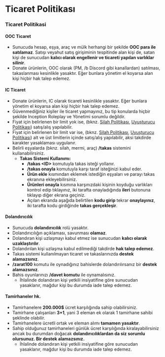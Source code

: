 # Ticaret Politikası

### Ticaret Politikasi

#### OOC Ticaret

* Sunucuda hesap, eşya, araç ve mülk herhangi bir şekilde **OOC para ile satılamaz**. Satışı veyahut satış girişiminin tespitinde alan kişi de, satan kişi de sunucudan **kalıcı olarak engellenir ve ticareti yapılan varlıklar silinir**.
* Donate ürünlerin, OOC olarak \(PM, /b Discord gibi kanallardan\) satılması, takaslanması kesinlikle yasaktır. Eğer bunlara yönetim el koyarsa alan kişi hiçbir hak talep edemez.

#### IC Ticaret

* Donate ürünlerin, IC olarak ticareti kesinlikle yasaktır. Eğer bunlara yönetim el koyarsa alan kişi hiçbir hak talep edemez.
* Güvenmediğiniz kişiler ile ticaret yapmayınız, bu tip konularda hiçbir şekilde Inception Roleplay ve Yönetimi sorumlu değildir.
* Fiyat için belirlenen bir limit yok ise, \(bknz. [Silah Politikası](https://inceptionroleplay.com/index.php/Silah_Politikas%C4%B1), [Uyuşturucu Politikası](https://inceptionroleplay.com/index.php/Uyu%C5%9Fturucu_Politikas%C4%B1)\) satış/alış yapılabilir.
* Fiyat için belirlenen bir limit var ise, \(bknz. [Silah Politikası](https://inceptionroleplay.com/index.php/Silah_Politikas%C4%B1), [Uyuşturucu Politikası](https://inceptionroleplay.com/index.php/Uyu%C5%9Fturucu_Politikas%C4%B1)\) alt ve üst limitlerin içinde satış/alış yapılabilir, aksi takdirde karakter yasaklaması uygulanır.
* Belirli eşyalarda \(bknz. silah, mermi, araç\) **/takas** sistemini kullanabilirsiniz.
  * **Takas Sistemi Kullanımı:**
    * **/takas &lt;ID&gt;** komutuyla takas isteği yollanır.
    * **/takas onayla** komutuyla karşı taraf isteğinizi kabul eder.
    * **Ürün ekle** kısmından eklemek istediğin eşyaları ve parayı takas ekranına ekleyebilirsiniz.
    * **Ürünleri onayla** kısmına karşınızdaki kişinin koyduğu varlıkları kontrol edip tıklayınız, iki tarafta onayladığında **ileri** butonuna tıklayıp diğer ekrana geçiniz.
    * Açılan ekranda aşağıda belirtilen **kodu girip** tekrar **onaylayınız**, iki tarafta kodu girdiğinde **takas gerçekleşir**.

#### Dolandırıcılık

* Sunucuda **dolandırıcılık** rolü yasaktır.
* Dolandırıcılığın açıklaması, savunması **olamaz**.
* Dolandıran kişi uzlaşmayı kabul etmez ise sunucudan **kalıcı olarak uzaklaştırılır**.
* Dolandırılan kişi uzlaşma kabul edilmediği takdirde **hak talep edemez**.
* Takas sistemi kullanılmayan ticaret ve takaslarınızda **destek alamazsınız**.
* **/zarat100** komutu ile oynadığınız bahislerde dolandırılırsanız bir **destek alamazsınız**.
* Bahis oyunlarınızı **/davet komutu** ile oynamalısınız.
  * İhlalinde dolandıran kişi yetkili insiyatifine göre sunucudan yasaklanır, mağdur kişi bu durumda iade talep edemez.

#### Tamirhaneler hk.

* Tamirhanelere **200.000$** ücret karşılığında sahip olabilirsiniz.
* Tamirhane çalışanları **3+1**, yani 3 eleman ek olarak 1 tamirhane sahibi şeklinde olabilir.
* Tamirhanelere ücretli ortak ve eleman alımı **tamamen yasaktır**.
* Sahip olduğunuz tamirhaneleri günlük ücret karşılığında kiralayabilirsiniz ancak bu durumdan doğacak **dolandırıcılıklardan da siz sorumlu olursunuz. Bir destek alamazsınız.**
  * İhlalinde dolandıran kişi yetkili insiyatifine göre sunucudan yasaklanır, mağdur kişi bu durumda iade talep edemez.

